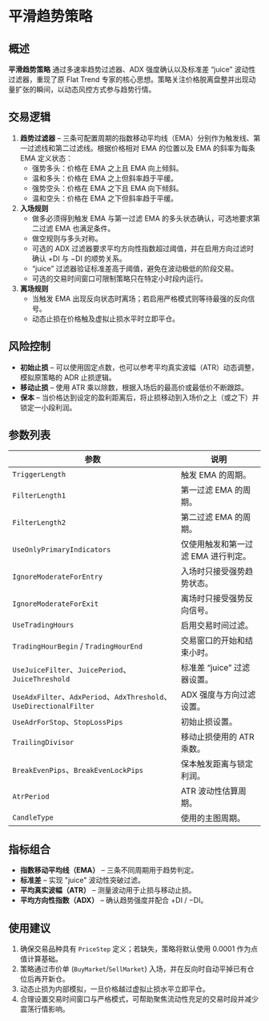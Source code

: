 # 平滑趋势策略

## 概述
**平滑趋势策略** 通过多速率趋势过滤器、ADX 强度确认以及标准差 “juice” 波动性过滤器，重现了原 Flat Trend 专家的核心思想。策略关注价格脱离盘整并出现动量扩张的瞬间，以动态风控方式参与趋势行情。

## 交易逻辑
1. **趋势过滤器** – 三条可配置周期的指数移动平均线（EMA）分别作为触发线、第一过滤线和第二过滤线。根据价格相对 EMA 的位置以及 EMA 的斜率为每条 EMA 定义状态：
   - 强势多头：价格在 EMA 之上且 EMA 向上倾斜。
   - 温和多头：价格在 EMA 之上但斜率趋于平缓。
   - 强势空头：价格在 EMA 之下且 EMA 向下倾斜。
   - 温和空头：价格在 EMA 之下但斜率趋于平缓。
2. **入场规则**
   - 做多必须得到触发 EMA 与第一过滤 EMA 的多头状态确认，可选地要求第二过滤 EMA 也满足条件。
   - 做空规则与多头对称。
   - 可选的 ADX 过滤器要求平均方向性指数超过阈值，并在启用方向过滤时确认 +DI 与 −DI 的顺势关系。
   - “juice” 过滤器验证标准差高于阈值，避免在波动极低的阶段交易。
   - 可选的交易时间窗口可限制策略只在特定小时段内运行。
3. **离场规则**
   - 当触发 EMA 出现反向状态时离场；若启用严格模式则等待最强的反向信号。
   - 动态止损在价格触及虚拟止损水平时立即平仓。

## 风险控制
- **初始止损** – 可以使用固定点数，也可以参考平均真实波幅（ATR）动态调整，模拟原策略的 ADR 止损逻辑。
- **移动止损** – 使用 ATR 乘以除数，根据入场后的最高价或最低价不断跟踪。
- **保本** – 当价格达到设定的盈利距离后，将止损移动到入场价之上（或之下）并锁定一小段利润。

## 参数列表
| 参数 | 说明 |
| --- | --- |
| `TriggerLength` | 触发 EMA 的周期。 |
| `FilterLength1` | 第一过滤 EMA 的周期。 |
| `FilterLength2` | 第二过滤 EMA 的周期。 |
| `UseOnlyPrimaryIndicators` | 仅使用触发和第一过滤 EMA 进行判定。 |
| `IgnoreModerateForEntry` | 入场时只接受强势趋势状态。 |
| `IgnoreModerateForExit` | 离场时只接受强势反向信号。 |
| `UseTradingHours` | 启用交易时间过滤。 |
| `TradingHourBegin` / `TradingHourEnd` | 交易窗口的开始和结束小时。 |
| `UseJuiceFilter`、`JuicePeriod`、`JuiceThreshold` | 标准差 “juice” 过滤器设置。 |
| `UseAdxFilter`、`AdxPeriod`、`AdxThreshold`、`UseDirectionalFilter` | ADX 强度与方向过滤设置。 |
| `UseAdrForStop`、`StopLossPips` | 初始止损设置。 |
| `TrailingDivisor` | 移动止损使用的 ATR 乘数。 |
| `BreakEvenPips`、`BreakEvenLockPips` | 保本触发距离与锁定利润。 |
| `AtrPeriod` | ATR 波动性估算周期。 |
| `CandleType` | 使用的主图周期。 |

## 指标组合
- **指数移动平均线（EMA）** – 三条不同周期用于趋势判定。
- **标准差** – 实现 "juice" 波动性突破过滤。
- **平均真实波幅（ATR）** – 测量波动用于止损与移动止损。
- **平均方向性指数（ADX）** – 确认趋势强度并配合 +DI / −DI。

## 使用建议
1. 确保交易品种具有 `PriceStep` 定义；若缺失，策略将默认使用 0.0001 作为点值计算基础。
2. 策略通过市价单 (`BuyMarket`/`SellMarket`) 入场，并在反向时自动平掉已有仓位后再开新仓。
3. 动态止损为内部模拟，一旦价格越过虚拟止损水平立即平仓。
4. 合理设置交易时间窗口与严格模式，可帮助聚焦流动性充足的交易时段并减少震荡行情影响。
